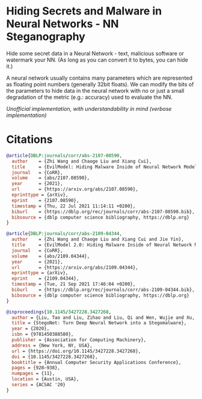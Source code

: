# Hiding Secrets and Malware in Neural Networks - NN Steganography

Hide some secret data in a Neural Network - text, malicious software or watermark your NN.
(As long as you can convert it to bytes, you can hide it.)

A neural network usually contains many parameters which are represented as floating point numbers
(generally 32bit floats). We can modify the bits of the parameters to hide data in the neural network with no or just
a small degradation of the metric (e.g.: accuracy) used to evaluate the NN.

*Unofficial implementation, with understandability in mind (verbose implementation)*

# Citations

```bibtex
@article{DBLP:journals/corr/abs-2107-08590,
  author    = {Zhi Wang and Chaoge Liu and Xiang Cui},
  title     = {EvilModel: Hiding Malware Inside of Neural Network Models},
  journal   = {CoRR},
  volume    = {abs/2107.08590},
  year      = {2021},
  url       = {https://arxiv.org/abs/2107.08590},
  eprinttype = {arXiv},
  eprint    = {2107.08590},
  timestamp = {Thu, 22 Jul 2021 11:14:11 +0200},
  biburl    = {https://dblp.org/rec/journals/corr/abs-2107-08590.bib},
  bibsource = {dblp computer science bibliography, https://dblp.org}
}
```

```bibtex
@article{DBLP:journals/corr/abs-2109-04344,
  author    = {Zhi Wang and Chaoge Liu and Xiang Cui and Jie Yin},
  title     = {EvilModel 2.0: Hiding Malware Inside of Neural Network Models},
  journal   = {CoRR},
  volume    = {abs/2109.04344},
  year      = {2021},
  url       = {https://arxiv.org/abs/2109.04344},
  eprinttype = {arXiv},
  eprint    = {2109.04344},
  timestamp = {Tue, 21 Sep 2021 17:46:04 +0200},
  biburl    = {https://dblp.org/rec/journals/corr/abs-2109-04344.bib},
  bibsource = {dblp computer science bibliography, https://dblp.org}
}
```

```bibtex
@inproceedings{10.1145/3427228.3427268,
  author = {Liu, Tao and Liu, Zihao and Liu, Qi and Wen, Wujie and Xu, Wenyao and Li, Ming},
  title = {StegoNet: Turn Deep Neural Network into a Stegomalware},
  year = {2020},
  isbn = {9781450388580},
  publisher = {Association for Computing Machinery},
  address = {New York, NY, USA},
  url = {https://doi.org/10.1145/3427228.3427268},
  doi = {10.1145/3427228.3427268},
  booktitle = {Annual Computer Security Applications Conference},
  pages = {928–938},
  numpages = {11},
  location = {Austin, USA},
  series = {ACSAC '20}
}
```

